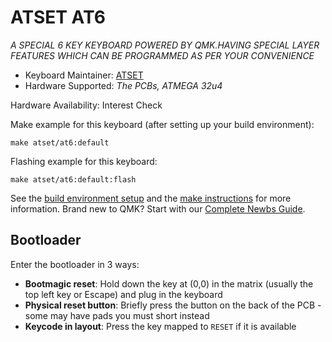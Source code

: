 # ATSET AT6

*A SPECIAL 6 KEY KEYBOARD POWERED BY QMK.HAVING SPECIAL LAYER FEATURES WHICH CAN BE PROGRAMMED AS PER YOUR CONVENIENCE*

* Keyboard Maintainer: [ATSET](https://github.com/%anubhavd7%)
* Hardware Supported: *The PCBs, ATMEGA 32u4*

Hardware Availability: Interest Check

Make example for this keyboard (after setting up your build environment):

    make atset/at6:default

Flashing example for this keyboard:

    make atset/at6:default:flash

See the [build environment setup](https://docs.qmk.fm/#/getting_started_build_tools) and the [make instructions](https://docs.qmk.fm/#/getting_started_make_guide) for more information. Brand new to QMK? Start with our [Complete Newbs Guide](https://docs.qmk.fm/#/newbs).

## Bootloader

Enter the bootloader in 3 ways:

* **Bootmagic reset**: Hold down the key at (0,0) in the matrix (usually the top left key or Escape) and plug in the keyboard
* **Physical reset button**: Briefly press the button on the back of the PCB - some may have pads you must short instead
* **Keycode in layout**: Press the key mapped to `RESET` if it is available